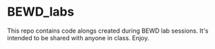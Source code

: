 BEWD_labs
=========

This repo contains code alongs created during BEWD lab sessions. It's intended to be shared with anyone in class.
Enjoy.